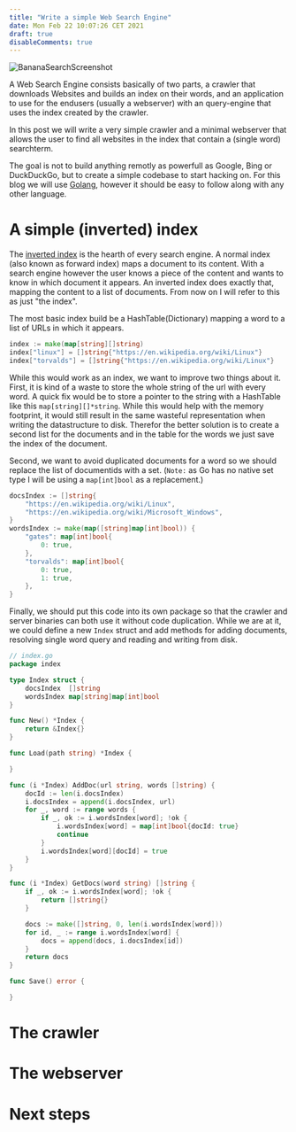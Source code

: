 ```yaml
---
title: "Write a simple Web Search Engine"
date: Mon Feb 22 10:07:26 CET 2021
draft: true
disableComments: true
---
```


![BananaSearchScreenshot](/images/bananasearch1.png)

A Web Search Engine consists basically of two parts, a crawler that downloads
Websites and builds an index on their words, and an application to use for the
endusers (usually a webserver) with an query-engine that uses the index created
by the crawler.

In this post we will write a very simple crawler and a minimal webserver that
allows the user to find all websites in the index that contain a (single word)
searchterm.

The goal is not to build anything remotly as powerfull as Google, Bing or
DuckDuckGo, but to create a simple codebase to start hacking on. For this blog
we will use [Golang](https://golang.org/), however it should be easy to follow
along with any other language.

# A simple (inverted) index

The [inverted index](https://en.wikipedia.org/wiki/Inverted_index)
is the hearth of every search engine. A normal index (also
known as forward index) maps a document to its content. With a search engine
however the user knows a piece of the content and wants to know in which
document it appears. An inverted index does exactly that, mapping the content to
a list of documents. From now on I will refer to this as just "the index".

The most basic index build be a HashTable(Dictionary) mapping a word to a list of
URLs in which it appears.

```Go {linenos=true}
index := make(map[string][]string)
index["linux"] = []string{"https://en.wikipedia.org/wiki/Linux"}
index["torvalds"] = []string{"https://en.wikipedia.org/wiki/Linux"}
```

While this would work as an index, we want to improve two things about it.
First, it is kind of a waste to store the whole string of the url with every
word. A quick fix would be to store a pointer to the string with a HashTable
like this `map[string][]*string`. While this would help with the memory
footprint, it would still result in the same wasteful representation when
writing the datastructure to disk. Therefor the better solution is to create
a second list for the documents and in the table for the words we just save
the index of the document.

Second, we want to avoid duplicated documents for a word so we should replace
the list of documentids with a set. (`Note:` as Go has no native set type
I will be using a `map[int]bool` as a replacement.)

```Go {linenos=true}
docsIndex := []string{
    "https://en.wikipedia.org/wiki/Linux",
    "https://en.wikipedia.org/wiki/Microsoft_Windows",
}
wordsIndex := make(map([string]map[int]bool)) {
    "gates": map[int]bool{
        0: true,
    },
    "torvalds": map[int]bool{
        0: true,
        1: true,
    },
}
```

Finally, we should put this code into its own package so that the crawler and
server binaries can both use it without code duplication. While we are at it,
we could define a new `Index` struct and add methods for adding documents,
resolving single word query and reading and writing from disk.

```Go {linenos=true}
// index.go
package index

type Index struct {
	docsIndex  []string
	wordsIndex map[string]map[int]bool
}

func New() *Index {
	return &Index{}
}

func Load(path string) *Index {

}

func (i *Index) AddDoc(url string, words []string) {
	docId := len(i.docsIndex)
	i.docsIndex = append(i.docsIndex, url)
	for _, word := range words {
		if _, ok := i.wordsIndex[word]; !ok {
			i.wordsIndex[word] = map[int]bool{docId: true}
			continue
		}
		i.wordsIndex[word][docId] = true
	}
}

func (i *Index) GetDocs(word string) []string {
	if _, ok := i.wordsIndex[word]; !ok {
		return []string{}
	}

	docs := make([]string, 0, len(i.wordsIndex[word]))
	for id, _ := range i.wordsIndex[word] {
		docs = append(docs, i.docsIndex[id])
	}
	return docs
}

func Save() error {

}
```

# The crawler

# The webserver

# Next steps
